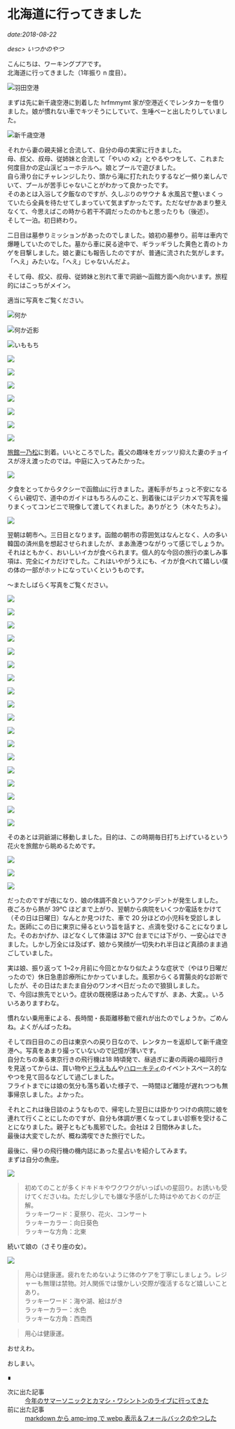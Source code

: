 # 北海道に行ってきました

*date:2018-08-22*

*desc> いつかのやつ*

こんにちは、ワーキングプアです。  
北海道に行ってきました（1年振り n 度目）。

![羽田空港](https://lh3.googleusercontent.com/pw/AM-JKLV4h7TjOjgnSOazeyd43QNjI1zKw2SZwqr64j0y_QYx5GIpRUSxqk5cnqnivjj0aKiczmiXx0_r9uk1kHWy5E6TaihO3e-v8zThOOarafq0sMS_2fXPIBmAO1wJ8DHGxiJSdkz9hH4zFwQug0HdBgbo4g=w780-h585)

まずは先に新千歳空港に到着した hrfmmymt 家が空港近くでレンタカーを借りました。娘が慣れない車でキツそうにしていて、生唾ベーと出したりしていました。

![新千歳空港](https://lh3.googleusercontent.com/pw/AM-JKLU_nrDuJPLSkU2w7Q_RCTOoXBYXcgGjMwt0HfFIqyt14z2p1MnoTclgbPrSOYRboOmo24tOSj2opNCOc3KPIrop1ma7WuKA3cOAMzRwjkJs9Mh6pfgaJGcXI4kFLHJz0TXInbOBox3md8kR6gCeulp_-g=w780-h1040)

それから妻の親夫婦と合流して、自分の母の実家に行きました。  
母、叔父、叔母、従姉妹と合流して「やいの x2」とやるやつをして、これまた何度目かの定山渓ビューホテルへ。娘とプールで遊びました。  
自ら滑り台にチャレンジしたり、頭から滝に打たれたりするなど一頻り楽しんでいて、プールが苦手じゃないことがわかって良かったです。  
そのあとは入浴して夕飯なのですが、久しぶりのサウナ & 水風呂で整いまくっていたら全員を待たせてしまっていて気まずかったです。ただなぜかあまり整えなくて、今思えばこの時から若干不調だったのかもと思ったりも（後述）。  
そして一泊。初日終わり。

二日目は墓参りミッションがあったのでしました。娘初の墓参り。前年は車内で爆睡していたのでした。墓から車に戻る途中で、ギラッギラした黄色と青のトカゲを目撃しました。娘と妻にも報告したのですが、普通に流された気がします。「へえ」みたいな。「へえ」じゃないんだよ。

そして母、叔父、叔母、従姉妹と別れて車で洞爺〜函館方面へ向かいます。旅程的にはこっちがメイン。

適当に写真をご覧ください。

![何か](https://lh3.googleusercontent.com/pw/AM-JKLVwLToqEQ8PgKpcIoWBFQSR2d68oQ03GhqZRc2lE3TrtxPo68pwEvht3Mx3i8qALurb6UrUYpx9PBxzc-A4Dj_V-zZL3IZILBRIBIP6wpPmdG6Ur6aj8-O901VidYRgLOBotRHm5jT4UAQqTF7nJ-NQAg=w780-h1040)

![何か近影](https://lh3.googleusercontent.com/pw/AM-JKLWlSKB4IXZ8K6_aoqTC6dWjnYOitbcEF8_-MASNy41qei11UUwmaCfxt2kG69VLR8Tdt9Sbvc-Qv3peHpHN2I8bCEjQ_KPSfXfwDVCl5YtgeCK1KbmMoturuqq1KqVcAKqMnNLVIY2flkuWGdqQKd_SGQ=w780-h1040)

![いももち](https://lh3.googleusercontent.com/pw/AM-JKLWlZzKJYjTD8PvQxdEyulYJughauHswEQARsaCZqkPbWN1LuF-cdmxJWa3xbo9JSik5zj6OtieH2GHwaqCe0xrdKFKq_ws22AJ65uQsY02rh613bPMWAGCYWYYwsdN3oGUJLHQnECiUMxqEulp-f9zQVw=w780-h1040)

![](https://lh3.googleusercontent.com/pw/AM-JKLWMKh523_Hw5JDH0nG5MlV1F-cX-cD6QLUJSkXycQA5FQwo5mPy_PhgxIA15rHrGO4ShYurvQFewWX8--eW85HvvA2Ihu6IXv1yeGpkZdOPD7cBGCMaeR1-XCL47q-AkZruNJCsADLmlvW9VZkn314wuQ=w780-h585)

![](https://lh3.googleusercontent.com/pw/AM-JKLUKNJFnbKVY9JmmueC8pFKkRInXxJdbSN8Z-OkScCedYmeiY3lr46-jpLZaafJ19cGeYF4SnA-ZWtv7PRkXGVpNQocJbJ6TCCoWDKsGt_2L0kwwVKRoIOru7dTirF-s5UjxuWjGDieXxSQsjAlPdfVZrg=w780-h1040)

![](https://lh3.googleusercontent.com/pw/AM-JKLWWfpnrwCWrxZjo8we-GKQMNYI6x9MJgMBhq2e8Df3GJpRoiaWfY9p7VIQpQ9bMecH9WTYaGh0mdaczbRxKphAvb1x-sfC-Rq1Rr_KXTPDxD0Y17e7JJ9j0IMl9lodszAJdOvud6GStYk-zZ9H5czfqlw=w780-h585)

![](https://lh3.googleusercontent.com/pw/AM-JKLWpxDvD5RXN9Apuoc0DwXFvtR78qz12d0XauHVqyihEDlUJoEkV4TX0EQffc3PLxfFvboxd8SqjCJbSEdu0MI_8Lxn6usAde6ywUv7eA5HaODPW8OftX3ATlr5VpokRwkvzj769i_gGerU1avYkvLQvZQ=w780-h585)

![](https://lh3.googleusercontent.com/pw/AM-JKLW5XOJKmWkzeysQS2qlnGee7EoOVLDKXdK7xpykzZ1JuRvKgdrPwZdOqHMJBbHWhm_uMwUYwH46krvuMvkW_InQvb6dTcOREN5qAUVDg98xWY9hkL6cFVOHIaQM2ogmIlki--E1pym_nZzq8EWSALNLCw=w780-h1040)

![](https://lh3.googleusercontent.com/pw/AM-JKLVU9k8SSpUzTv_3AantVh6RwtEMnpuFKqRymkK0WC27Wo00kY4s1mpFPNMWcWIk-G3VBs8GTd54BgZLZm8qmrRd1cC1Q7ucDI3suUtZPrP_yaN7Ql7kkIlVUbPMZq70_QAoT9CV1Vs73Bjwdcc95m28MQ=w780-h585)

![](https://lh3.googleusercontent.com/pw/AM-JKLXRrPCgMxiTb7iJw6KzMpOgNvUvFWYGWHOhwBwGU6jorQxhr5MGIA2ZuEhN6j95-c-06caYa6nlS7G8UZ3qzQA5HJrjUdO4RlpEt_e6siSqRYfLAyUPJp8US-P-EWUEdzvLXrp-dDva9TEmo5oBQuhRVg=w780-h585)

[旅館一乃松](http://www.ichinomatsu.co.jp/)に到着。いいところでした。義父の趣味をガッツリ抑えた妻のチョイスが冴え渡ったのでは。中庭に入ってみたかった。

![](https://lh3.googleusercontent.com/pw/AM-JKLVtznYYfgfg3M2mg0SklMUgoYiqL3cAAzRQKEhzmw1hNMvkkWwL9TP2MTXdfvyvWHpj8mws3LRuh1sRQQ9iF_Ak7InWaW0YxvkbCUfm6gylt23H-lYei-Hr8ifdwDW0RYqzOBp5fVMQ_SPZ9myDH09wfw=w780-h1040)

夕食をとってからタクシーで函館山に行きました。運転手がちょっと不安になるくらい親切で、道中のガイドはもちろんのこと、到着後にはデジカメで写真を撮りまくってコンビニで現像して渡してくれました。ありがとう（木々たちよ）。

![](https://lh3.googleusercontent.com/pw/AM-JKLVpgFWhjX6C6ysbysRBEbYMXzg1THU7cuQLyEQ5BRy4wr7I_IE5X9_VIU-F6q77HK_mJPveIjd-6m4JpIpudFZEAKRaqcvbwasKTjttlz4ie5vS59NLbb0hdgAMGaINhIib88vFaWKk5hWicbTrhKPg_A=w780-h585)

翌朝は朝市へ。三日目となります。函館の朝市の雰囲気はなんとなく、人の多い韓国の済州島を想起させられましたが、まあ漁港つながりって感じでしょうか。  
それはともかく、おいしいイカが食べられます。個人的な今回の旅行の楽しみ事項は、完全にイカだけでした。これはいやがうえにも、イカが食べれて嬉しい僕の体の一部がホットになっていくというものです。  

〜またしばらく写真をご覧ください。

![](https://lh3.googleusercontent.com/pw/AM-JKLX1tTKF62-YCgXX_rn7kKKtLIK7oPQ8LPOqRYeRL2zyf6YMhA9YuqHvpD_IjLEP8pMIDaaKWELZvJf562m8FUW-KxQ330ynXSK4rneznNQqkl8KZrHATZWqKsxjX9uNTKSH5ICBjl9DRI9Hz8VbZW5wGA=w780-h585)

![](https://lh3.googleusercontent.com/pw/AM-JKLV4Kam-XC2-MFHzSYcrbnlDKx9qu_2iZ23WzJ_AtmSFKdxlt6GDxenDz5GXbAln9ljKfIYCqhRnv6Tdwp9dWEQpUGtCOvIdQEGQ9mHhv7FEUdVIE3f_n1uVjJXNBiofX-uKpvrWRfh4FPWZpk05xrABZg=w780-h585)

![](https://lh3.googleusercontent.com/pw/AM-JKLVdytRpgpZrdY7EFPNX4mT5PRM3F1XwxQ1u6VCxX5jfP1bbTtGBoJrEno7Fbxv7ZLTWJm2qzlfipc34FvAjVOt578WoBpDxUrFILHeXcE-VQ3j9DCR7GeD9PEd2Qv90VzkLYdkxS8psdBJAtQEaeUK8bA=w780-h585)

![](https://lh3.googleusercontent.com/pw/AM-JKLU_fmQvJCzl02X9xu7a9Q3VA6dSX5Jj7AGSievjQP9qDfYoq_V2V2ywUQw__ibVC6aHxEqrm5Z35k8rK-QcZKwt7ZJ3FQ5KCf_3qSsqSYM7zcxDq3tCNoB0WdCfdKP_XP2jYDvCagrEzVutKw8E6cu_4g=w780-h585)

![](https://lh3.googleusercontent.com/pw/AM-JKLWWdAjAELNw8hcX5Hl0DgWI7EABe8Jju1Wd_bKRn5bMHENE3xswdsgEWbtbW-sF8W5pILRwW6QB6hh0Ic7STzbMROz-ztnJvtSFu2WzEiesYS0h_zCxgcnjTEACVnEQaKi77__wGqvHWWPKboCLPe-UGg=w780-h585)

![](https://lh3.googleusercontent.com/pw/AM-JKLWMtedpCsHFCCxiW_rzRhFkGgJgWFerOQOT0m7C-WLZrOQx1g7TxGmoNgLa_h36I9exjgN2qdir_JwDlZgpP_xLEyviIY9khWs4IjlQ_2FkUE9U1Hka4vn7epfxpmC7pvHMG9f9m-KXVirV51KnSQOtIA=w780-h585)

![](https://lh3.googleusercontent.com/pw/AM-JKLWialRNbdg_j_0cM53fHXMPH29LOLKVo0xdKSXl2sa6SbAH9fQKb1AdnIvqhW8r-6sk3sX3srFMIoYx3u56RjMAYFEm44dZA6rUtBrj0YLEgTyJAl6CyccGZZGXxIyeLoOlmC4VMx2PQrINCqINGvIlLA=w780-h1040)

![](https://lh3.googleusercontent.com/pw/AM-JKLUtNU4ZBoe3E94zMSN4MF5DKCH0SY5AiSam2gecF66mqyP8H0_2Mw-Rf2yNEuE2q_lRVjRPd8M5GBT7Dvg8BMMCf3zTUtYZYyOEZqJaudIcNKY4iGx3wLuIPNcUehEH7pHtJ1zRiEyX69sD4WGfPrlrsg=w780-h1040)

![](https://lh3.googleusercontent.com/pw/AM-JKLXobT1WIZfN-uAHuohkMRlPl1YbImrTOYxQYEI3_cg9zZnXrUjKcF74WreuqhwtvgAPd-iElVPIq5WNGX2GZdablxeccNywgn0ekFZ8FCUPV1X6Eegusqgfb__5lS0wgxKsqM1sdOPWRIx6F1yJ5mzT9Q=w780-h1040)

![](https://lh3.googleusercontent.com/pw/AM-JKLUpiinTstJvMX4XRzD3xgaFZoXI8tML9s9Dx0iRu4lM-QyCLoUibQUT4X6yFs3zfZis9EAwxpT4TBQNGuMyDt_C1uK99irbJ5tJv3hgGi6z-PAsekvjjHWZ4dHGzGjy5zJJmfx-i2qQAD0rQgsWHSv_sg=w780-h1040)

![](https://lh3.googleusercontent.com/pw/AM-JKLXyDyfeCjMs3M0-xlv_aZ2Qn8W9Z23j79PuMnRIXCR4-z0tp-DCiVrSiM-G4jLZIuRQNunWLHZLe7xntGiW2dEfTHLS1REQsGMQCGDxHRMjgdqs2SVSTu7fm0lb-tSzodWONtvUlkL9ijqXSU0kN6wznA=w780-h1040)

![](https://lh3.googleusercontent.com/pw/AM-JKLWOah3QSC5a-C-JcD-pmttVcqFBAsCCpz7A7mZLDL0wVIzdfAKqOO7OUiuoZb4jqfgUrxrOn1ENLuJiV9VO97n3K4HXxZJhQ0-ivy6m5CvAUqrfMay-U3Ty8HE9ONU7GXwj4h-F3yL-wAQWgNsLi_wuHg=w780-h1040)

![](https://lh3.googleusercontent.com/pw/AM-JKLVvl40CJ4GQ7MRdFtv1PaoDlB326RsTeSZBpne7fhA4-K-ePMSoJlO1TzNsXnExdpW-Yh_oHiQNWYRAclKSK3T1An0MZ4PC19CMOyAVV_Pv8yfpIoxI0rLO6t91WUeK1ibhbZWlEFyusnJQUwwyXCq7WQ=w780-h585)

![](https://lh3.googleusercontent.com/pw/AM-JKLXx0ZHZp2d6JTR7_Y5nvmSZPSDIPaBOAl4DIzDbTv3jt4TeZn7K__oeU7a230K07DTclAApBDccZJMcks3SKjtr6stXvsDqgy1C7Y7sXPJUhdYwWmxzOCBGQTMHg6hSmnWGJeC5-QhhHdUDmHl-vge-Qg=w780-h585)

![](https://lh3.googleusercontent.com/pw/AM-JKLXzZtSB8csjRJsAS0qIu9kkfPvLg5SjEY9TTZBM6kT_7xz0MsM7Ni6QwzsECEtK4hdqOu8lIXwdXxYCauGvL5fyT8zHkvLEfUT2eBFk4SpnRR4355lu7B0B8cXKQ3dkthrB5woJ_kBZSPysAOCFFenvVA=w780-h1040)

![](https://lh3.googleusercontent.com/pw/AM-JKLV3FMeD3sq5BT1ngIRhTbMQHmSLu0ZiLqZfhKGpshnswv4gOYR58RUzchLkE9fZUAnaGLXNyGB_TjNNe1YhG0Wn-pCM0awKxWIsYzQIvY8IvZCrp-ba-e-4bamvgPIBXKilpcjwPeU_0R1YZQqZnMGEWw=w780-h585)

![](https://lh3.googleusercontent.com/pw/AM-JKLVNoJnquNumjsVZYmJRoVqH6jvdfZMHgjzLp-8fg6oW4wOxsZhCzOmxK5GPmZujZBLJTIlctFaY0PwSsQtfCs2WePNJY2S7-SppQTOXlLqnO3YMza2Lv67l6oBt1OUewEb4mfjQfw5jQqHK1ID8Tr2zMQ=w780-h1040)

![](https://lh3.googleusercontent.com/pw/AM-JKLV87Rmm8vHvKGDA29ntVOrlWx80qgJ72nSGyIfDBQ6EOTyef7oWR3Hk4U9rZH17FtxrotJEi1Ht8OcjuCwkEwc7AMemQ2bKd3ysBZ8G-QqJN7G1NxMSvpepTv5RoAClil4Eh-sM3hl7k9fWLV2gr76yYg=w780-h585)

そのあとは洞爺湖に移動しました。目的は、この時期毎日打ち上げているという花火を旅館から眺めるためです。  

![](https://lh3.googleusercontent.com/pw/AM-JKLVNKTW9mPA80-TduOHIiGn85yDTXexPfWABnOyjAOk3wWsD24FzpLXXRRl41UQgNbqr4qXz9LLddKPiSzhoW_naoAG55MTB1JrkVp7C8PcVWbWZQCNWDzlVpurNUzAqhg_LlI2Q2r0Y4PH19VaS3S21ow=w780-h1040)

![](https://lh3.googleusercontent.com/pw/AM-JKLVOblF66CIxpnpDnstOXxRvufJkBSCY0QLYDBs9od2PJDoNyvkKnKuy9ymUy0E-I34ng5ks2m-7KDkowSuoDOVJYvsmY7efFYoZ7oQIAF_cxPzAz_e--70Y59Dv1zpEBO_FPy8Pa7kXsT3tBXHanP_Rig=w780-h585)

![](https://lh3.googleusercontent.com/pw/AM-JKLVFwox9_5Q0kFYTQ8CJb19kQ6zlIT3Yhy_C25az2xIiRxRSkzwWdizTgsfue2TzdDCvB2ygXMXs7ZlDOySLhscWgZPuY273u0UCQD6a7KSWowK9YN55QyUOjHnlrx0AO3OzLoR9rgaeAd83YEz5R5t8hg=w780-h585)

だったのですが夜になり、娘の体調不良というアクシデントが発生しました。  
夜ごろから熱が 39℃ ほどまで上がり、翌朝から病院をいくつか電話をかけて（その日は日曜日）なんとか見つけた、車で 20 分ほどの小児科を受診しました。医師にこの日に東京に帰るという旨を話すと、点滴を受けることになりました。そのおかげか、ほどなくして体温は 37℃ 台までには下がり、一安心はできました。しかし万全には及ばず、娘から笑顔が一切失われ半日ほど真顔のまま過ごしていました。

実は娘、振り返って 1~2ヶ月前に今回とかなり似たような症状で（やはり日曜だったので）休日急患診療所にかかっていました。風邪からくる胃腸炎的な診断でしたが、その日はたまたま自分のワンオペ日だったので狼狽しました。  
で、今回は旅先でという。症状の既視感はあったんですが、まあ、大変。。いろいろありますわな。

慣れない乗用車による、長時間・長距離移動で疲れが出たのでしょうか。ごめんね。よくがんばったね。

そして四日目のこの日は東京への戻り日なので、レンタカーを返却して新千歳空港へ。写真をあまり撮っていないので記憶が薄いです。  
自分たちの乗る東京行きの飛行機は18 時頃発で、昼過ぎに妻の両親の福岡行きを見送ってからは、買い物や[ドラえもん](http://www.new-chitose-airport.jp/ja/doraemon/)や[ハローキティ](http://www.new-chitose-airport.jp/ja/happy-flight/)のイベントスペース的なやつを見て回るなどして過ごしました。  
フライトまでには娘の気分も落ち着いた様子で、一時間ほど離陸が遅れつつも無事帰京しました。よかった。

それとこれは後日談のようなもので、帰宅した翌日には掛かりつけの病院に娘を連れて行くことにしたのですが、自分も体調が悪くなってしまい診察を受けることになりました。親子ともども風邪でした。会社は 2 日間休みました。  
最後は大変でしたが、概ね満喫できた旅行でした。

最後に、帰りの飛行機の機内誌にあった星占いを紹介してみます。  
まずは自分の魚座。

![](https://lh3.googleusercontent.com/pw/AM-JKLVoJwmrITX-pws53CxORHPxDmuw0kDMq6Sy9WR8Di4IeVieJa3m5V7gTQEMPwGfXH5erC6N6phwILPN_KgzuKPAN-YxEEBcbch0PmQtFP4ELrvlqSvvmyqBcwmHWKBDnH8pBhhl5bOpdgFpvZPx95maXw=w780-h585)

> 初めてのことが多くドキドキやワクワクがいっぱいの星回り。お誘いも受けてくださいね。ただし少しでも嫌な予感がした時はやめておくのが正解。  
ラッキーワード：夏祭り、花火、コンサート  
ラッキーカラー：向日葵色  
ラッキーな方角：北東

続いて娘の（さそり座の女）。

![](https://lh3.googleusercontent.com/pw/AM-JKLVAIlB153Za-OeVIPVoZJMjvtWKuP6bNEeWx6ABX3CE535VrllrNbt8PtDVAmMHu76kTtcCwlFdijiXDCktoRK5C1jkDtSj7Q6gQ60kZkvlC9vPkvAjeFDnZOjDR1LuHEA_fKiITcMcp8mL3qZftChn4A=w780-h585)

> 用心は健康運。疲れをためないように体のケアを丁寧にしましょう。レジャーも無理は禁物。対人関係では懐かしい交際が復活するなど嬉しいことあり。  
ラッキーワード：海や湖、絵はがき  
ラッキーカラー：水色  
ラッキーな方角：西南西

> 用心は健康運。

おせえわ。

おしまい。

<footer>&#8718;</footer><nav class="post-recent"><dl><dt>次に出た記事</dt><dd><a href="summersonic2018">今年のサマーソニックとカマシ・ワシントンのライブに行ってきた</a></dd><dt>前に出た記事</dt><dd><a href="md-amp-img-webp">markdown から amp-img で webp 表示＆フォールバックのやつした</a></dd></dl></nav>